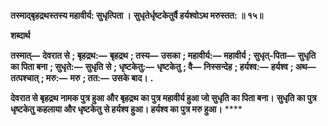 **तस्माद्बृहद्रथस्तस्य महावीर्य: सुधृत्पिता ।** **सुधृतेर्धृष्टकेतुर्वै हर्यश्वोऽथ मरुस्तत: ॥ १५॥** 

**शब्दार्थ** 

**तस्मात्—** **देवरात से** **; बृहद्रथ:—** **बृहद्रथ** **; तस्य—** **उसका** **; महावीर्य:—** **महावीर्य** **; सुधृत्-पिता—** **सुधृति का पिता बना** **; सुधृते:—** **सुधृति** **से** **; धृष्टकेतु:—** **धृष्टकेतु** **; वै—** **निस्सन्देह** **; हर्यश्व:—** **हर्यश्व** **; अथ—** **तत्पश्चात्** **; मरु:—** **मरु** **; तत:—** **उसके बाद।** **.** 

**देवरात से बृहद्रथ नामक पुत्र हुआ और बृहद्रथ का पुत्र महावीर्य हुआ जो सुधृति का पिता बना।** **सुधृति का पुत्र धृष्टकेतु कहलाया और धृष्टकेतु से हर्यश्व हुआ। हर्यश्व का पुत्र मरु हुआ।** **** 